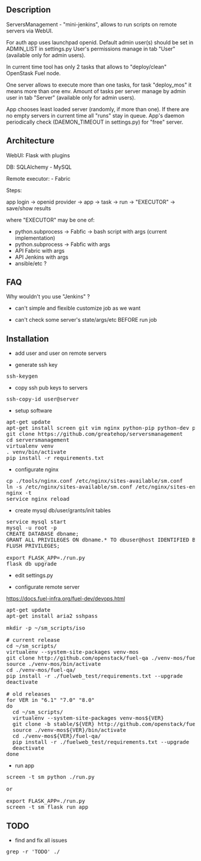## Description

ServersManagement - "mini-jenkins", allows to run scripts on remote servers via WebUI.


For auth app uses launchpad openid. Default admin user(s) should be set in ADMIN_LIST in settings.py
User's permissions manage in tab "User" (available only for admin users).


In current time tool has only 2 tasks that allows to "deploy/clean" OpenStask Fuel node.


One server allows to execute more than one tasks, for task "deploy_mos" it means more than one env.
Amount of tasks per server manage by admin user in tab "Server" (available only for admin users).


App chooses least loaded server (randomly, if more than one).
If there are no empty servers in current time all "runs" stay in queue.
App's daemon periodically check (DAEMON_TIMEOUT in settings.py) for "free" server.


## Architecture

WebUI: Flask with plugins

DB: SQLAlchemy - MySQL

Remote executor: - Fabric

Steps:

app login -> openid provider -> app -> task -> run -> "EXECUTOR" -> save/show results

where "EXECUTOR" may be one of:
- python.subprocess -> Fabfic -> bash script with args (current implementation)
- python.subprocess -> Fabfic with args
- API Fabric with args
- API Jenkins with args
- ansible/etc ?

## FAQ

Why wouldn't you use "Jenkins" ?

- can't simple and flexible customize job as we want

- can't check some server's state/args/etc BEFORE run job

## Installation

- add user and user on remote servers

- generate ssh key

<pre>
ssh-keygen
</pre>

- copy ssh pub keys to servers

<pre>
ssh-copy-id user@server
</pre>

- setup software

<pre>
apt-get update
apt-get install screen git vim nginx python-pip python-dev python-virtualenv mysql-server libmysqlclient-dev
git clone https://github.com/greatehop/serversmanagement
cd serversmanagement
virtualenv venv
. venv/bin/activate
pip install -r requirements.txt
</pre>

- configurate nginx

<pre>
cp ./tools/nginx.conf /etc/nginx/sites-available/sm.conf
ln -s /etc/nginx/sites-available/sm.conf /etc/nginx/sites-enabled/
nginx -t
service nginx reload
</pre>

- create mysql db/user/grants/init tables

<pre>
service mysql start
mysql -u root -p
CREATE DATABASE dbname;
GRANT ALL PRIVILEGES ON dbname.* TO dbuser@host IDENTIFIED BY password WITH GRANT OPTION;
FLUSH PRIVILEGES;

export FLASK_APP=./run.py
flask db upgrade
</pre>

- edit settings.py

- configurate remote server

https://docs.fuel-infra.org/fuel-dev/devops.html

<pre>
apt-get update
apt-get install aria2 sshpass

mkdir -p ~/sm_scripts/iso

# current release
cd ~/sm_scripts/
virtualenv --system-site-packages venv-mos
git clone http://github.com/openstack/fuel-qa ./venv-mos/fuel-qa
source ./venv-mos/bin/activate
cd ./venv-mos/fuel-qa/
pip install -r ./fuelweb_test/requirements.txt --upgrade
deactivate

# old releases
for VER in "6.1" "7.0" "8.0"
do
  cd ~/sm_scripts/
  virtualenv --system-site-packages venv-mos${VER}
  git clone -b stable/${VER} http://github.com/openstack/fuel-qa ./venv-mos${VER}/fuel-qa
  source ./venv-mos${VER}/bin/activate
  cd ./venv-mos${VER}/fuel-qa/
  pip install -r ./fuelweb_test/requirements.txt --upgrade
  deactivate
done
</pre>

- run app

<pre>
screen -t sm python ./run.py

or

export FLASK_APP=./run.py
screen -t sm flask run_app
</pre>

## TODO

- find and fix all issues

<pre>
grep -r 'TODO' ./
</pre>
